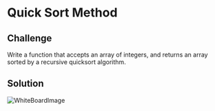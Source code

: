 # Quick Sort Method 

## Challenge
Write a function that accepts an array of integers, and returns an array sorted by a recursive quicksort algorithm.

## Solution
![WhiteBoardImage](./assets/401-WB-37.jpg)